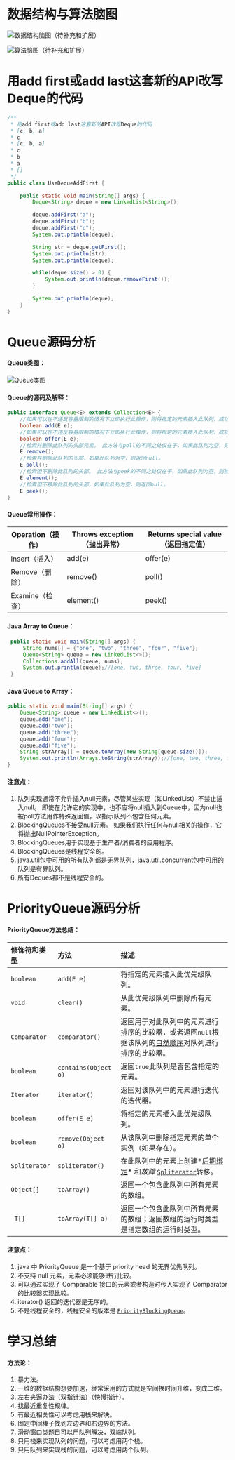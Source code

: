 # 数据结构与算法脑图

![数据结构脑图（待补充和扩展）](https://github.com/LauPine/algorithm009-class02/tree/master/Week_01\picture\数据结构脑图（待补充和扩展）.jpg)

![算法脑图（待补充和扩展）](https://github.com/LauPine/algorithm009-class02/tree/master/Week_01\picture\算法脑图（待补充和扩展）.jpg)



# 用add first或add last这套新的API改写Deque的代码

```java
/**
 * 用add first或add last这套新的API改写Deque的代码
 * [c, b, a]
 * c
 * [c, b, a]
 * c
 * b
 * a
 * []
 */
public class UseDequeAddFirst {

    public static void main(String[] args) {
        Deque<String> deque = new LinkedList<String>();

        deque.addFirst("a");
        deque.addFirst("b");
        deque.addFirst("c");
        System.out.println(deque);

        String str = deque.getFirst();
        System.out.println(str);
        System.out.println(deque);

        while(deque.size() > 0) {
            System.out.println(deque.removeFirst());
        }

        System.out.println(deque);
    }
}
```



# Queue源码分析

#### Queue类图：

![Queue类图]([https://raw.githubusercontent.com/LauPine/algorithm009-class02/master/Week_01/picture/Queue%E7%B1%BB%E5%9B%BE.jpg](https://raw.githubusercontent.com/LauPine/algorithm009-class02/master/Week_01/picture/Queue类图.jpg))



#### Queue的源码及解释：

```java
public interface Queue<E> extends Collection<E> {
	//如果可以在不违反容量限制的情况下立即执行此操作，则将指定的元素插入此队列，成功时返回true，如果当前没有可用空间则抛出IllegalStateException。
    boolean add(E e); 
	//如果可以在不违反容量限制的情况下立即执行此操作，则将指定的元素插入此队列，成功时返回true，如果当前没有可用空间则返回 false。
	boolean offer(E e);
	//检索并删除此队列的头部元素。 此方法与poll的不同之处仅在于，如果此队列为空，则抛出异常NoSuchElementException。
	E remove();
	//检索并删除此队列的头部，如果此队列为空，则返回null。
	E poll();
	//检索但不删除此队列的头部。 此方法与peek的不同之处仅在于，如果此队列为空，则抛出异常NoSuchElementException。
	E element();
	//检索但不移除此队列的头部，如果此队列为空，则返回null。
	E peek();
}
```

#### Queue常用操作：

| Operation（操作） | Throws exception（抛出异常） | Returns special value（返回指定值） |
| ----------------- | ---------------------------- | ----------------------------------- |
| Insert（插入）    | add(e)                       | offer(e)                            |
| Remove（删除）    | remove()                     | poll()                              |
| Examine（检查）   | element()                    | peek()                              |

#### Java Array to Queue：

```java
 public static void main(String[] args) {
     String nums[] = {"one", "two", "three", "four", "five"};
     Queue<String> queue = new LinkedList<>();
     Collections.addAll(queue, nums);
     System.out.println(queue);//[one, two, three, four, five]
 }
```

#### Java Queue to Array：

```java
public static void main(String[] args) {
    Queue<String> queue = new LinkedList<>();
    queue.add("one");
    queue.add("two");
    queue.add("three");
    queue.add("four");
    queue.add("five");
    String strArray[] = queue.toArray(new String[queue.size()]);
    System.out.println(Arrays.toString(strArray));//[one, two, three, four, five]
}

```

#### 注意点：

1. 队列实现通常不允许插入null元素，尽管某些实现（如LinkedList）不禁止插入null。 即使在允许它的实现中，也不应将null插入到Queue中，因为null也被poll方法用作特殊返回值，以指示队列不包含任何元素。
2. BlockingQueues不接受null元素。 如果我们执行任何与null相关的操作，它将抛出NullPointerException。
3. BlockingQueues用于实现基于生产者/消费者的应用程序。
4. BlockingQueues是线程安全的。
5. java.util包中可用的所有队列都是无界队列，java.util.concurrent包中可用的队列是有界队列。
6. 所有Deques都不是线程安全的。



# PriorityQueue源码分析

#### PriorityQueue方法总结：

| 修饰符和类型  | 方法                 | 描述                                                         |
| :------------ | :------------------- | :----------------------------------------------------------- |
| `boolean`     | `add(E e)`           | 将指定的元素插入此优先级队列。                               |
| `void`        | `clear()`            | 从此优先级队列中删除所有元素。                               |
| `Comparator`  | `comparator()`       | 返回用于对此队列中的元素进行排序的比较器，或者返回`null`根据该队列的[自然顺序](https://docs.oracle.com/javase/10/docs/api/java/lang/Comparable.html)对队列进行排序的比较器。 |
| `boolean`     | `contains(Object o)` | 返回`true`此队列是否包含指定的元素。                         |
| `Iterator`    | `iterator()`         | 返回对该队列中的元素进行迭代的迭代器。                       |
| `boolean`     | `offer(E e)`         | 将指定的元素插入此优先级队列。                               |
| `boolean`     | `remove(Object o)`   | 从该队列中删除指定元素的单个实例（如果存在）。               |
| `Spliterator` | `spliterator()`      | 在此队列中的元素上创建*[后期绑定](https://docs.oracle.com/javase/10/docs/api/java/util/Spliterator.html#binding)* 和*故障* [`Spliterator`](https://docs.oracle.com/javase/10/docs/api/java/util/Spliterator.html)转移。 |
| `Object[]`    | `toArray()`          | 返回一个包含此队列中所有元素的数组。                         |
| ` T[]`        | `toArray(T[] a)`     | 返回一个包含此队列中所有元素的数组；返回数组的运行时类型是指定数组的运行时类型。 |

#### 注意点：

1. java 中 PriorityQueue 是一个基于 priority head 的无界优先队列。
2. 不支持 null 元素，元素必须能够进行比较。
3. 可以通过实现了 Comparable 接口的元素或者构造时传入实现了 Comparator 的比较器实现比较。
4. iterator() 返回的迭代器是无序的。
5. 不是线程安全的，线程安全的版本是 [`PriorityBlockingQueue`](https://docs.oracle.com/javase/8/docs/api/java/util/concurrent/PriorityBlockingQueue.html)。



# 学习总结

#### 方法论：

1. 暴力法。
2. 一维的数据结构想要加速，经常采用的方式就是空间换时间升维，变成二维。
3. 左右夹逼办法（双指针法）（快慢指针）。
4. 找最近重复性规律。
5. 有最近相关性可以考虑用栈来解决。
6. 固定中间棒子找到左边界和右边界的方法。
7. 滑动窗口类题目可以用队列解决，双端队列。
8. 只用栈来实现队列的问题，可以考虑用两个栈。
9. 只用队列来实现栈的问题，可以考虑用两个队列。